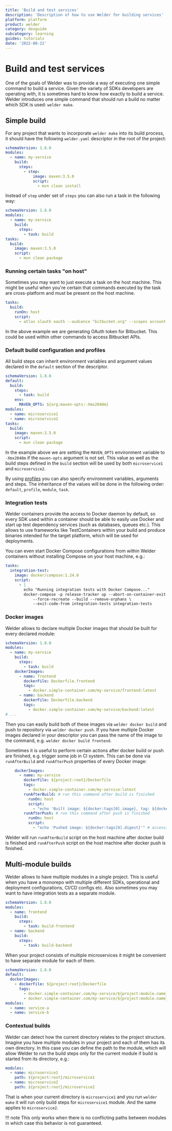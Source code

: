 ```yaml
---
title: 'Build and test services'
description: 'Description of how to use Welder for building services'
platform: platform
product: welder
category: devguide
subcategory: learning
guides: tutorials
date: '2022-08-22'
---
```


# Build and test services

One of the goals of Welder was to provide a way of executing one simple command to build a service. Given the
variety of SDKs developers are operating with, it is sometimes hard to know how exactly to build a service.
Welder introduces one simple command that should run a build no matter which SDK is used: `welder make`.

## Simple build

For any project that wants to incorporate `welder make` into its build process, it should have the following 
`welder.yaml` descriptor in the root of the project:

```yaml
schemaVersion: 1.8.0
modules:
  - name: my-service
    build:
      steps:
        - step:
            image: maven:3.5.0
            script:
              - mvn clean install
```

Instead of `step` under set of `steps` you can also run a task in the following way:

```yaml
schemaVersion: 1.8.0
modules:
  - name: my-service
    build:
      steps:
        - task: build
tasks:
  build:
    image: maven:3.5.0
    script:
      - mvn clean package
```

### Running certain tasks "on host"

Sometimes you may want to just execute a task on the host machine. This might be useful when you're certain that commands
executed by the task are cross-platform and must be present on the host machine.

```yaml
tasks:
  build:
    runOn: host
    script:
      - atlas slauth oauth --audience "bitbucket.org" --scopes account --output header
```

In the above example we are generating OAuth token for Bitbucket. This could be used within other commands to access
Bitbucket APIs.

### Default build configuration and profiles

All build steps can inherit environment variables and argument values declared in the `default` section of the descriptor.

```yaml
schemaVersion: 1.8.0
default:
  build:
    steps:
      - task: build
    env:
      MAVEN_OPTS: ${arg:maven-opts:-Xmx2048m}
modules:
  - name: microservice1
  - name: microservice2
tasks:
  build:
    image: maven:3.5.0
    script:
      - mvn clean package
```

In the example above we are setting the `MAVEN_OPTS` environment variable to `-Xmx2048m` if the `maven-opts` argument is not set. 
This value as well as the build steps defined in the `build` section will be used by both `microservice1` and `microservice2`.

By using [profiles](/howto/profiles-and-modes) you can also specify environment variables, arguments
and steps. The inheritance of the values will be done in the following order: `default`, `profile`, `module`, `task`.

### Integration tests

Welder containers provide the access to Docker daemon by default, so every SDK used within a container should 
be able to easily use Docker and start up test dependency services (such as databases, queues etc.). This allows to
use frameworks like TestContainers within your build and produce binaries intended for the target platform, which 
will be used for deployments.

You can even start Docker Compose configurations from within Welder containers without installing Compose on your
host machine, e.g.:

```yaml
tasks:
  integration-test:
    image: docker/compose:1.24.0
    script:
      - |
        echo "Running integration tests with Docker Compose..."
        docker-compose -p release-tracker up --abort-on-container-exit \
            --force-recreate --build --remove-orphans \
            --exit-code-from integration-tests integration-tests
```

### Docker images

Welder allows to declare multiple Docker images that should be built for every declared module:
```yaml
schemaVersion: 1.8.0
modules:
  - name: my-service
    build:
      steps:
        - task: build
    dockerImages:
      - name: frontend
        dockerFile: Dockerfile.frontend
        tags:
          - docker.simple-container.com/my-service/frontend:latest
      - name: backend
        dockerFile: Dockerfile.backend
        tags:
          - docker.simple-container.com/my-service/backend:latest
# ...
```

Then you can easily build both of these images via `welder docker build` and push to repository via `welder docker push`.
If you have multiple Docker images declared in your descriptor you can pass the name of the image to the command, e.g.
`welder docker build frontend`.

Sometimes it is useful to perform certain actions after docker build or push are finished, e.g. trigger some job in CI system.
This can be done via `runAfterBuild` and `runAfterPush` properties of every Docker image:

```yaml
    dockerImages:
      - name: my-service
        dockerFile: ${project:root}/Dockerfile
        tags:
          - docker.simple-container.com/my-service:latest
        runAfterBuild: # run this command after build is finished
          runOn: host
          script:
            - "echo 'Built image: ${docker:tags[0].image}, tag: ${docker:tags[0].tag}'"
        runAfterPush: # run this command after push is finished
          runOn: host
          script:
            - "echo 'Pushed image: ${docker:tags[0].digest}'" # accessing digest of the first tag
```

Welder will run `runAfterBuild` script on the host machine after docker build is finished and `runAfterPush` 
script on the host machine after docker push is finished.

## Multi-module builds

Welder allows to have multiple modules in a single project. This is useful when you have a monorepo with multiple
different SDKs, operational and deployment configurations, CI/CD configs etc. Also sometimes you may want to have
integration tests as a separate module.

```yaml
schemaVersion: 1.8.0
modules:
  - name: frontend
    build:
      steps:
        - task: build-frontend
  - name: backend
    build:
      steps:
        - task: build-backend
```

When your project consists of multiple microservices it might be convenient to have separate module for each of them.

```yaml
schemaVersion: 1.8.0
default:
  dockerImages:
    - dockerFile: ${project:root}/Dockerfile
      tags:
        - docker.simple-container.com/my-service/${project:module.name}:latest
        - docker.simple-container.com/my-service/${project:module.name}:${git:commit.short}
modules:
  - name: service-a
  - name: service-b
```

### Contextual builds

Welder can detect how the current directory relates to the project structure. Imagine you have multiple modules in 
your project and each of them has its own directory. In this case you can define the path to the module, which will allow
Welder to run the build steps only for the current module if build is started from its directory, e.g.:

```yaml
modules:
  - name: microservice1
    path: ${project:root}/microservice1
  - name: microservice2
    path: ${project:root}/microservice2
```

That is when your current directory is `microservice1` and you run `welder make` it will run only build steps for
`microservice1` module. And the same applies to `microservice2`.

!!! note
    This only works when there is no conflicting paths between modules in which case this behavior is not guaranteed.
